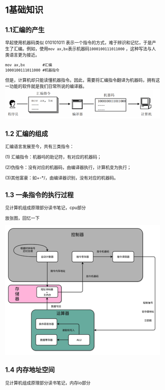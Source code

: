 # 1基础知识

## 1.1汇编的产生

早起使用机器码类似 010101011 表示一个指令的方式，难于辨识和记忆，于是产生了汇编。例如，使用`mov ax,bx`表示机器码`1000100111011000` ，这种写法与人类语言更为接近。

```assembly
mov ax,bx        #汇编
1000100111011000 #机器指令
```

但是，计算机却只能读懂机器指令。因此，需要将汇编指令翻译为机器码，拥有这一功能的软件就是我们日常所说的编译器。
![image-20210320111906864](../王爽汇编/img/1-1编译过程.jpg)

## 1.2 汇编的组成

汇编语言发展至今，共有三类指令：

(1) 汇编指令：机器吗的助记符，有对应的机器码；

(2)伪指令：没有对应的机器码，由编译器执行，计算机变为执行；

(3)其他富豪：如+-*/，由编译器识别，没有对应的机器码。

## 1.3 一条指令的执行过程

见计算机组成原理部分读书笔记，cpu部分

放张图，回忆一下

![image-0103](img/1-3%20一条指令的执行过程.jpg)

## 1.4 内存地址空间

见计算机组成原理部分读书笔记，内存io部分
